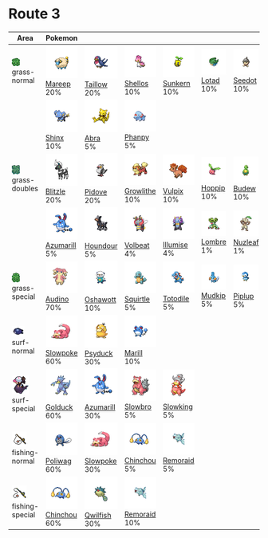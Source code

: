 # Route 3

| Area                                                                             | Pokemon                                                                        | &nbsp;                                                                          | &nbsp;                                                                          | &nbsp;                                                                       | &nbsp;                                                                    | &nbsp;                                                                     |
| -------------------------------------------------------------------------------- | ------------------------------------------------------------------------------ | ------------------------------------------------------------------------------- | ------------------------------------------------------------------------------- | ---------------------------------------------------------------------------- | ------------------------------------------------------------------------- | -------------------------------------------------------------------------- |
| ![grass-normal](../../img/items/grass-normal.png)<br/>grass-normal<br/>          | ![mareep](../../img/pokemon/179.png) <br/>[Mareep](/pokemon/179) <br/>20%      | ![taillow](../../img/pokemon/276.png) <br/>[Taillow](/pokemon/276) <br/>20%     | ![shellos](../../img/pokemon/422.png) <br/>[Shellos](/pokemon/422) <br/>10%     | ![sunkern](../../img/pokemon/191.png) <br/>[Sunkern](/pokemon/191) <br/>10%  | ![lotad](../../img/pokemon/270.png) <br/>[Lotad](/pokemon/270) <br/>10%   | ![seedot](../../img/pokemon/273.png) <br/>[Seedot](/pokemon/273) <br/>10%  |
|                                                                                  | ![shinx](../../img/pokemon/403.png) <br/>[Shinx](/pokemon/403) <br/>10%        | ![abra](../../img/pokemon/063.png) <br/>[Abra](/pokemon/063) <br/>5%            | ![phanpy](../../img/pokemon/231.png) <br/>[Phanpy](/pokemon/231) <br/>5%        |
| ![grass-doubles](../../img/items/grass-doubles.png)<br/>grass-doubles<br/>       | ![blitzle](../../img/pokemon/522.png) <br/>[Blitzle](/pokemon/522) <br/>20%    | ![pidove](../../img/pokemon/519.png) <br/>[Pidove](/pokemon/519) <br/>20%       | ![growlithe](../../img/pokemon/058.png) <br/>[Growlithe](/pokemon/058) <br/>10% | ![vulpix](../../img/pokemon/037.png) <br/>[Vulpix](/pokemon/037) <br/>10%    | ![hoppip](../../img/pokemon/187.png) <br/>[Hoppip](/pokemon/187) <br/>10% | ![budew](../../img/pokemon/406.png) <br/>[Budew](/pokemon/406) <br/>10%    |
|                                                                                  | ![azumarill](../../img/pokemon/184.png) <br/>[Azumarill](/pokemon/184) <br/>5% | ![houndour](../../img/pokemon/228.png) <br/>[Houndour](/pokemon/228) <br/>5%    | ![volbeat](../../img/pokemon/313.png) <br/>[Volbeat](/pokemon/313) <br/>4%      | ![illumise](../../img/pokemon/314.png) <br/>[Illumise](/pokemon/314) <br/>4% | ![lombre](../../img/pokemon/271.png) <br/>[Lombre](/pokemon/271) <br/>1%  | ![nuzleaf](../../img/pokemon/274.png) <br/>[Nuzleaf](/pokemon/274) <br/>1% |
| ![grass-special](../../img/items/grass-special.png)<br/>grass-special<br/>       | ![audino](../../img/pokemon/531.png) <br/>[Audino](/pokemon/531) <br/>70%      | ![oshawott](../../img/pokemon/501.png) <br/>[Oshawott](/pokemon/501) <br/>10%   | ![squirtle](../../img/pokemon/007.png) <br/>[Squirtle](/pokemon/007) <br/>5%    | ![totodile](../../img/pokemon/158.png) <br/>[Totodile](/pokemon/158) <br/>5% | ![mudkip](../../img/pokemon/258.png) <br/>[Mudkip](/pokemon/258) <br/>5%  | ![piplup](../../img/pokemon/393.png) <br/>[Piplup](/pokemon/393) <br/>5%   |
| ![surf-normal](../../img/items/surf-normal.png)<br/>surf-normal<br/>             | ![slowpoke](../../img/pokemon/079.png) <br/>[Slowpoke](/pokemon/079) <br/>60%  | ![psyduck](../../img/pokemon/054.png) <br/>[Psyduck](/pokemon/054) <br/>30%     | ![marill](../../img/pokemon/183.png) <br/>[Marill](/pokemon/183) <br/>10%       |
| ![surf-special](../../img/items/surf-special.png)<br/>surf-special<br/>          | ![golduck](../../img/pokemon/055.png) <br/>[Golduck](/pokemon/055) <br/>60%    | ![azumarill](../../img/pokemon/184.png) <br/>[Azumarill](/pokemon/184) <br/>30% | ![slowbro](../../img/pokemon/080.png) <br/>[Slowbro](/pokemon/080) <br/>5%      | ![slowking](../../img/pokemon/199.png) <br/>[Slowking](/pokemon/199) <br/>5% |
| ![fishing-normal](../../img/items/fishing-normal.png)<br/>fishing-normal<br/>    | ![poliwag](../../img/pokemon/060.png) <br/>[Poliwag](/pokemon/060) <br/>60%    | ![slowpoke](../../img/pokemon/079.png) <br/>[Slowpoke](/pokemon/079) <br/>30%   | ![chinchou](../../img/pokemon/170.png) <br/>[Chinchou](/pokemon/170) <br/>5%    | ![remoraid](../../img/pokemon/223.png) <br/>[Remoraid](/pokemon/223) <br/>5% |
| ![fishing-special](../../img/items/fishing-special.png)<br/>fishing-special<br/> | ![chinchou](../../img/pokemon/170.png) <br/>[Chinchou](/pokemon/170) <br/>60%  | ![qwilfish](../../img/pokemon/211.png) <br/>[Qwilfish](/pokemon/211) <br/>30%   | ![remoraid](../../img/pokemon/223.png) <br/>[Remoraid](/pokemon/223) <br/>10%   |